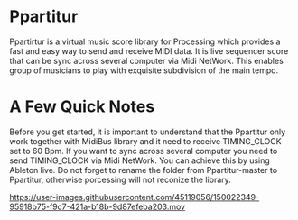 # Ppartitur
Ppartirtur is a virtual music score library for Processing which provides a fast and easy way to send and receive MIDI data. It is live sequencer score that can be sync across several computer via Midi NetWork. This enables group of musicians to play with exquisite subdivision of the main tempo.

# A Few Quick Notes
Before you get started, it is important to understand that the Ppartitur only work together with MidiBus library and it need to receive TIMING_CLOCK  set to 60 Bpm. If you want to sync across several computer you need to send  TIMING_CLOCK via Midi NetWork. You can achieve this by using Ableton live. 
Do not forget to rename the folder from Ppartitur-master to Ppartitur, otherwise porcessing will not reconize the library.




https://user-images.githubusercontent.com/45119056/150022349-95918b75-f9c7-421a-b18b-9d87efeba203.mov

